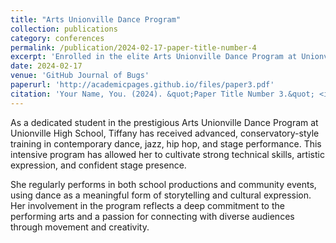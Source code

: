 ```yaml
---
title: "Arts Unionville Dance Program"
collection: publications
category: conferences
permalink: /publication/2024-02-17-paper-title-number-4
excerpt: 'Enrolled in the elite Arts Unionville Dance Program at Unionville High School, receiving advanced training in contemporary, jazz, hip hop, and stage performance. Developed strong technical skills, artistic expression, and stage presence through regular school and community performances<br/><img src="https://tiffanyjtfu.github.io/TiffanyFu/images/shad3.jpeg">'
date: 2024-02-17
venue: 'GitHub Journal of Bugs'
paperurl: 'http://academicpages.github.io/files/paper3.pdf'
citation: 'Your Name, You. (2024). &quot;Paper Title Number 3.&quot; <i>GitHub Journal of Bugs</i>. 1(3).'
---
```


As a dedicated student in the prestigious Arts Unionville Dance Program at Unionville High School, Tiffany has received advanced, conservatory-style training in contemporary dance, jazz, hip hop, and stage performance. This intensive program has allowed her to cultivate strong technical skills, artistic expression, and confident stage presence.

She regularly performs in both school productions and community events, using dance as a meaningful form of storytelling and cultural expression. Her involvement in the program reflects a deep commitment to the performing arts and a passion for connecting with diverse audiences through movement and creativity.
